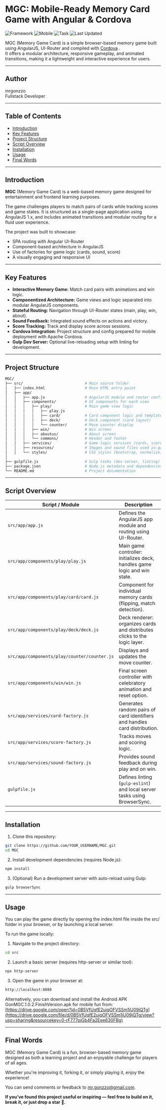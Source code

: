 # MGC: Mobile-Ready Memory Card Game with Angular & Cordova

![Framework](https://img.shields.io/badge/AngularJS-1.x-red)
![Mobile](https://img.shields.io/badge/Mobile-Cordova-blueviolet)
![Task](https://img.shields.io/badge/Task-Memory_Game-orange)
![Last Updated](https://img.shields.io/badge/Last%20Updated-June%202025-blue)

MGC (Memory Game Card) is a simple browser-based memory game built using AngularJS, UI-Router and compiled with [Cordova](https://cordova.apache.org/ "Cordova's Homepage") .  
It offers a modular architecture, responsive gameplay, and animated transitions, making it a lightweight and interactive experience for users.

---

## Author

mrgonzzo  
Fullstack Developer

---

## Table of Contents

- [Introduction](#introduction)
- [Key Features](#key-features)
- [Project Structure](#project-structure)
- [Script Overview](#script-overview)
- [Installation](#installation)
- [Usage](#usage)
- [Final Words](#final-words)

---

## Introduction

**MGC** (Memory Game Card) is a web-based memory game designed for entertainment and frontend learning purposes.

The game challenges players to match pairs of cards while tracking scores and game states. It is structured as a single-page application using AngularJS 1.x, and includes animated transitions and modular routing for a fluid user experience.

The project was built to showcase:

- SPA routing with Angular UI-Router
- Component-based architecture in AngularJS
- Use of factories for game logic (cards, sound, score)
- A visually engaging and responsive UI

---

## Key Features

- **Interactive Memory Game:** Match card pairs with animations and win logic.
- **Componentized Architecture:** Game views and logic separated into modular AngularJS components.
- **Stateful Routing:** Navigation through UI-Router states (main, play, win, about).
- **Sound Feedback:** Integrated sound effects on actions and victory.
- **Score Tracking:** Track and display score across sessions.
- **Cordova Integration:** Project structure and config prepared for mobile deployment with Apache Cordova.
- **Gulp Dev Server:** Optional live-reloading setup with linting for development.

---

## Project Structure

```bash
MGC/
├── src/                            # Main source folder
│   ├── index.html                  # Main HTML entry point
│   ├── app/
│   │   ├── app.js                  # AngularJS module and router configuration
│   │   ├── components/             # UI components for each view
│   │   │   ├── play/               # Main game view logic
│   │   │   │   ├── play.js
│   │   │   │   ├── card/           # Card component logic and template
│   │   │   │   ├── deck/           # Deck component (card layout)
│   │   │   │   └── counter/        # Move counter display
│   │   │   ├── win/                # Win screen
│   │   │   ├── aboutus/            # About screen
│   │   │   └── commons/            # Header and footer
│   │   ├── services/               # Game logic services (cards, score, sound)
│   │   ├── resources/              # Images and sound files used in-game
│   │   └── styles/                 # CSS styles (bootstrap, normalize, custom)
│
├── gulpfile.js                     # Gulp tasks (dev server, linting)
├── package.json                    # Node.js metadata and dependencies
└── README.md                       # Project documentation
```

---

## Script Overview

| Script / Module                        | Description                                                                 |
|----------------------------------------|-----------------------------------------------------------------------------|
| `src/app/app.js`                       | Defines the AngularJS app module and routing using UI-Router.               |
| `src/app/components/play/play.js`      | Main game controller: initializes deck, handles game logic and win state.   |
| `src/app/components/play/card/card.js` | Component for individual memory cards (flipping, match detection).           |
| `src/app/components/play/deck/deck.js` | Deck renderer: organizes cards and distributes clicks to the logic layer.    |
| `src/app/components/play/counter/counter.js` | Displays and updates the move counter.                                |
| `src/app/components/win/win.js`        | Final screen controller with celebratory animation and reset option.        |
| `src/app/services/card-factory.js`     | Generates random pairs of card identifiers and handles card distribution.   |
| `src/app/services/score-factory.js`    | Tracks moves and scoring logic.                                             |
| `src/app/services/sound-factory.js`    | Provides sound feedback during play and on win.                             |
| `gulpfile.js`                          | Defines linting (`gulp-eslint`) and local server tasks using BrowserSync.   |

---

## Installation

1. Clone this repository:
```bash
git clone https://github.com/YOUR_USERNAME/MGC.git
cd MGC
```

2. Install development dependencies (requires Node.js):
```bash
npm install
```

3. (Optional) Run a development server with auto-reload using Gulp:
```bash
gulp browserSync
```

---

## Usage
You can play the game directly by opening the index.html file inside the src/ folder in your browser, or by launching a local server.

To run the game locally:

1. Navigate to the project directory:
```bash
cd src
```

2. Launch a basic server (requires http-server or similar tool):
```bash
npx http-server
```

3. Open the game in your browser at:
```bash
http://localhost:8080
```

Alternatively, you can download and install the Android APK GonMGC.1.0.2.FinishVersion.apk for mobile fun from:
[https://drive.google.com/open?id=0B5VfUqfE2ujqOFVSSm1iU09iQTg](https://drive.google.com/file/d/0B5VfUqfE2ujqOFVSSm1iU09iQTg/view?usp=sharing&resourcekey=0-rF777piGb4Fa2Eee630FBg)

---

## Final Words

MGC (Memory Game Card) is a fun, browser-based memory game designed as both a learning project and an enjoyable challenge for players of all ages.

Whether you're improving it, forking it, or simply playing it, enjoy the experience!

You can send comments or feedback to mr.gonzzo@gmail.com. 

**If you’ve found this project useful or inspiring — feel free to build on it, break it, or just drop a star 🌟.**





